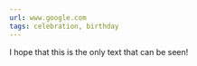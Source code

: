 ```yaml
---
url: www.google.com
tags: celebration, birthday
---
```

I hope that this is the only text that can be seen!